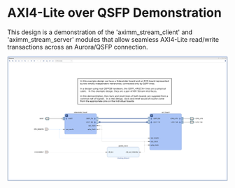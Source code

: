 # AXI4-Lite over QSFP Demonstration

This design is a demonstration of the 'aximm_stream_client' and 'aximm_stream_server' modules that allow seamless AXI4-Lite read/write transactions across an Aurora/QSFP connection.

![Design Schematic](/image/design.png)
